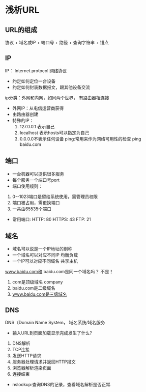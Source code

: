 # 浅析URL
## URL的组成
协议 + 域名或IP + 端口号 + 路径 + 查询字符串 + 锚点

## IP
IP： Internet protocol 网络协议
* 约定如何定位一台设备
* 约定如何封装数据报文，跟其他设备交流

ip分类：外网和内网，如同两个世界， 有路由器相连接
* 外网IP：从电信运营商获得
* 由路由器创建
* 特殊的IP：
  1. 127.0.0.1 表示自己
  2. localhost 表示hosts可以指定为自己
  3. 0.0.0.0不表示任何设备
ping:常用来作为网络可用性的检查 ping baidu.com

## 端口
* 一台机器可以提供很多服务
* 每个服务一个端口号port
* 端口使用规则：
 1. 0--1023端口是留给系统使用，需管理员权限
 2. 端口被占用，需更换端口
 3. 一共由65535个端口
* 常用端口:
HTTP: 80
HTTPS: 43
FTP: 21

## 域名
* 域名可以说是一个IP地址的别称
* 一个域名可以对应不同IP 均衡负载
* 一个IP可以对应不同域名 共享主机

www.baidu.com和 baidu.com是同一个域名吗？ 不是！
 1. com是顶级域名 company
 2. baidu.com是二级域名
 3. www.baidu.com是三级域名
  
## DNS
DNS（Domain Name System， 域名系统/域名服务
* 输入URL到页面加载显示完成发生了什么?
 1. DNS解析
 2. TCP连接
 3. 发送HTTP请求
 4. 服务器处理请求并返回HTTP报文
 5. 浏览器解析渲染页面
 6. 连接结束  
* nslookup:查询DNS的记录，查看域名解析是否正常.